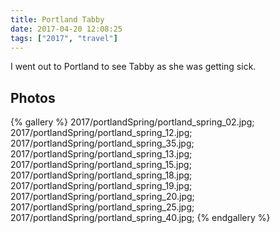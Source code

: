 ```yaml
---
title: Portland Tabby
date: 2017-04-20 12:08:25
tags: ["2017", "travel"]
---
```


I went out to Portland to see Tabby as she was getting sick. 

## Photos

{% gallery %}
2017/portlandSpring/portland_spring_02.jpg;
2017/portlandSpring/portland_spring_12.jpg;
2017/portlandSpring/portland_spring_35.jpg;
2017/portlandSpring/portland_spring_13.jpg;
2017/portlandSpring/portland_spring_15.jpg;
2017/portlandSpring/portland_spring_18.jpg;
2017/portlandSpring/portland_spring_19.jpg;
2017/portlandSpring/portland_spring_20.jpg;
2017/portlandSpring/portland_spring_25.jpg;
2017/portlandSpring/portland_spring_40.jpg;
{% endgallery %}
